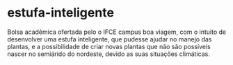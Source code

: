 # estufa-inteligente
Bolsa acadêmica ofertada pelo o IFCE campus boa viagem, com o intuito de desenvolver uma estufa inteligente,  que pudesse ajudar no manejo das plantas, e a possibilidade de criar novas plantas que não são possíveis nascer no semiárido do nordeste, devido as suas situações climáticas. 

